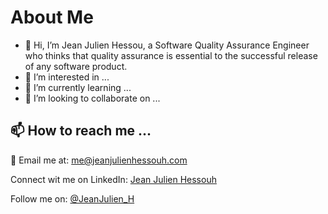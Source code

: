 # About Me


- 👋 Hi, I’m Jean Julien Hessou, a Software Quality Assurance Engineer who thinks that quality assurance is essential to the successful release of any software product.
- 👀 I’m interested in ...
- 🌱 I’m currently learning ...
- 💞️ I’m looking to collaborate on ...


<!---
jeanjulienhessouh/jeanjulienhessouh is a ✨ special ✨ repository because its `README.md` (this file) appears on your GitHub profile.
You can click the Preview link to take a look at your changes.
--->

## 📫 How to reach me ...

:incoming_envelope: Email me at: me@jeanjulienhessouh.com

Connect wit me on LinkedIn: [Jean Julien Hessouh](https://www.linkedin.com/in/jean-julien-hessouh/)

Follow me on: [@JeanJulien_H](https://twitter.com/JeanJulien_H)



 
